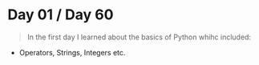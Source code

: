 # Day 01 / Day 60
> In the first day I learned about the basics of Python whihc included:
* Operators, Strings, Integers etc.


